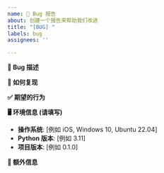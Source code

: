 ```yaml
---
name: 🐛 Bug 报告
about: 创建一个报告来帮助我们改进
title: "[BUG] "
labels: bug
assignees: ''

---
```


**🐛 Bug 描述**

**🔁 如何复现**

**✅ 期望的行为**

**🖥️ 环境信息 (请填写)**
 - **操作系统**: [例如 iOS, Windows 10, Ubuntu 22.04]
 - **Python 版本**: [例如 3.11]
 - **项目版本**: [例如 0.1.0]

**📄 额外信息**
